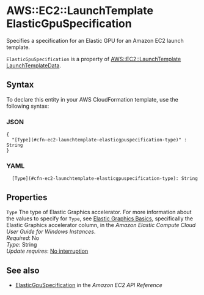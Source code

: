 # AWS::EC2::LaunchTemplate ElasticGpuSpecification<a name="aws-properties-ec2-launchtemplate-elasticgpuspecification"></a>

Specifies a specification for an Elastic GPU for an Amazon EC2 launch template\.

 `ElasticGpuSpecification` is a property of [ AWS::EC2::LaunchTemplate LaunchTemplateData](https://docs.aws.amazon.com/AWSCloudFormation/latest/UserGuide/aws-properties-ec2-launchtemplate-launchtemplatedata.html)\.

## Syntax<a name="aws-properties-ec2-launchtemplate-elasticgpuspecification-syntax"></a>

To declare this entity in your AWS CloudFormation template, use the following syntax:

### JSON<a name="aws-properties-ec2-launchtemplate-elasticgpuspecification-syntax.json"></a>

```
{
  "[Type](#cfn-ec2-launchtemplate-elasticgpuspecification-type)" : String
}
```

### YAML<a name="aws-properties-ec2-launchtemplate-elasticgpuspecification-syntax.yaml"></a>

```
  [Type](#cfn-ec2-launchtemplate-elasticgpuspecification-type): String
```

## Properties<a name="aws-properties-ec2-launchtemplate-elasticgpuspecification-properties"></a>

`Type`  <a name="cfn-ec2-launchtemplate-elasticgpuspecification-type"></a>
The type of Elastic Graphics accelerator\. For more information about the values to specify for `Type`, see [Elastic Graphics Basics](https://docs.aws.amazon.com/AWSEC2/latest/WindowsGuide/elastic-graphics.html#elastic-graphics-basics), specifically the Elastic Graphics accelerator column, in the *Amazon Elastic Compute Cloud User Guide for Windows Instances*\.  
*Required*: No  
*Type*: String  
*Update requires*: [No interruption](https://docs.aws.amazon.com/AWSCloudFormation/latest/UserGuide/using-cfn-updating-stacks-update-behaviors.html#update-no-interrupt)

## See also<a name="aws-properties-ec2-launchtemplate-elasticgpuspecification--seealso"></a>
+  [ ElasticGpuSpecification](https://docs.aws.amazon.com/AWSEC2/latest/APIReference/API_ElasticGpuSpecification.html) in the *Amazon EC2 API Reference* 

